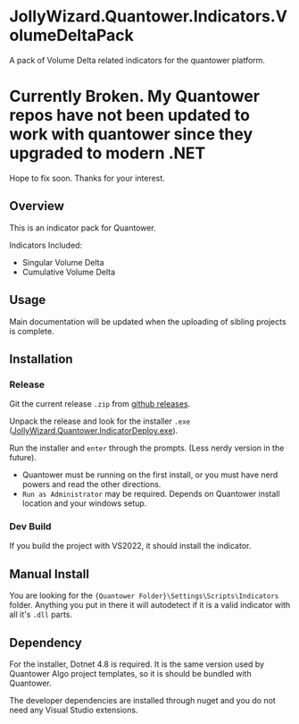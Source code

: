 # JollyWizard.Quantower.Indicators.VolumeDeltaPack
A pack of Volume Delta related indicators for the quantower platform.

# Currently Broken. My Quantower repos have not been updated to work with quantower since they upgraded to modern .NET

Hope to fix soon.  Thanks for your interest.

## Overview

This is an indicator pack for Quantower.

Indicators Included:

* Singular Volume Delta
* Cumulative Volume Delta

## Usage

Main documentation will be updated when the uploading of sibling projects is complete.

## Installation

### Release

Git the current release `.zip` from [github releases](https://github.com/JollyWizard/JollyWizard.Quantower.Indicators.VolumeDeltaPack/releases).

Unpack the release and look for the installer `.exe` ([JollyWizard.Quantower.IndicatorDeploy.exe](https://github.com/JollyWizard/JollyWizard.Quantower.IndicatorDeploy)).

Run the installer and `enter` through the prompts. (Less nerdy version in the future).

* Quantower must be running on the first install, or you must have nerd powers and read the other directions.
* `Run as Administrator` may be required. Depends on Quantower install location and your windows setup.

### Dev Build

If you build the project with VS2022, it should install the indicator.

## Manual Install

You are looking for the `{Quantower Folder}\Settings\Scripts\Indicators` folder. Anything you put in there it will autodetect if it is a valid indicator with all it's `.dll` parts. 

## Dependency

For the installer, Dotnet 4.8 is required. It is the same version used by Quantower Algo project templates, so it is should be bundled with Quantower.

The developer dependencies are installed through nuget and you do not need any Visual Studio extensions.
